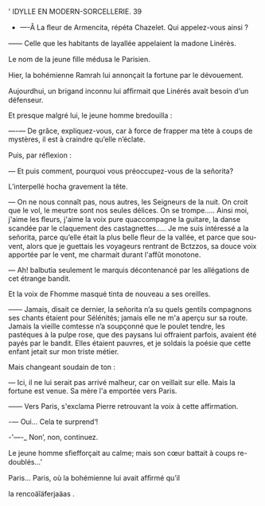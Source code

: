  

 ' IDYLLE EN MODERN-SORCELLERIE. 39

- —-Â La ﬂeur de Armencita, répéta Chazelet. Qui appelez-vous ainsi ?

—— Celle que les habitants de layallée appelaient la madone Linérès.

Le nom de la jeune ﬁlle médusa le Parisien.

Hier, la bohémienne Ramrah lui annonçait la fortune par le dévouement.

Aujourdhui, un brigand inconnu lui afﬁrmait que Linérés avait besoin
d‘un défenseur.

Et presque malgré lui, le jeune homme bredouilla :

—-— De grâce, expliquez-vous, car à force de frapper ma tète à coups de
mystères, il est à craindre qu’elle n’éclate.

Puis, par réﬂexion :

— Et puis comment, pourquoi vous préoccupez-vous de la señorita?

L’interpellé hocha gravement la tête.

— On ne nous connaît pas, nous autres, les Seigneurs de la nuit. On
croit que le vol, le meurtre sont nos seules délices. On se trompe..... Ainsi
moi, j'aime les ﬂeurs, j'aime la voix pure quaccompagne la guitare, la danse
scandée par le claquement des castagnettes..... Je me suis intéressé a la
señorita, parce qu’elle était la plus belle ﬂeur de la vallée, et parce que sou-
vent, alors que je guettais les voyageurs rentrant de Bctzzos, sa douce voix
apportée par le vent, me charmait durant l'affût monotone.

— Ah! balbutia seulement le marquis décontenancé par les allégations
de cet étrange bandit.

Et la voix de Fhomme masqué tinta de nouveau a ses oreilles.

—— Jamais, disait ce dernier, la señorita n’a su quels gentils compagnons
ses chants étaient pour Sélénités; jamais elle ne m'a aperçu sur sa route.
Jamais la vieille comtesse n’a soupçonné que le poulet tendre, les pastéques
à la pulpe rose, que des paysans lui offraient parfois, avaient été payés par
le bandit. Elles étaient pauvres, et je soldais la poésie que cette enfant jetait
sur mon triste métier.

Mais changeant soudain de ton :

— Ici, il ne lui serait pas arrivé malheur, car on veillait sur elle. Mais
la fortune est venue. Sa mère l'a emportée vers Paris.

—— Vers Paris, s'exclama Pierre retrouvant la voix à cette affirmation.

-— Oui... Cela te surprend‘!

-'—-_ Non’, non, continuez.

Le jeune homme sﬁefforçait au calme; mais son cœur battait à coups re-
doublés...’

 Paris... Paris, où la bohémienne lui avait afﬁrmé qu’il

la rencoäîäferjaäas   .

   

